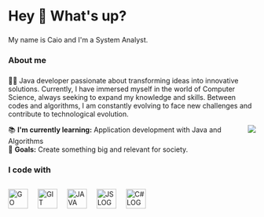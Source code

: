 <h1 align="left">Hey 👋 What's up?</h1>

###

<p align="left">My name is Caio and I'm a System Analyst.</p>

###

<h3 align="left">About me</h3>

###
👨‍💻 Java developer passionate about transforming ideas into innovative solutions. Currently, I have immersed myself in the world of Computer Science, always seeking to expand my knowledge and skills. Between codes and algorithms, I am constantly evolving to face new challenges and contribute to technological evolution.<br>

<img align="right" src="https://media1.giphy.com/media/v1.Y2lkPTc5MGI3NjExMDBqNGZteHcybTg2aHhrbW1qYjltNDZteGd5OXQ3MXJuZGVuMmhxYiZlcD12MV9pbnRlcm5hbF9naWZfYnlfaWQmY3Q9Zw/bi6RQ5x3tqoSI/giphy.webp">

<p align="left">
  📚 <strong>I'm currently learning:</strong> Application development with Java and Algorithms<br>🎯 <strong>Goals:</strong> Create something big and relevant for society.
</p>

###

<h3 align="left"> I code with </h3>

##

<div align="left">
  <img src="https://raw.githubusercontent.com/jmnote/z-icons/master/svg/go.svg" height="40" alt="GO LOGO"/>
  <img width="12" />
  <img src="https://raw.githubusercontent.com/jmnote/z-icons/master/svg/git.svg" height="40" alt="GIT LOGO"  />
  <img width="12" />
  <img src="https://raw.githubusercontent.com/jmnote/z-icons/master/svg/java.svg" height="40" alt="JAVA LOGO"  />
  <img width="12" />
  <img src="https://raw.githubusercontent.com/jmnote/z-icons/master/svg/javascript.svg" height="40" alt="JS LOGO"  />
  <img width="12" />
  <img src="https://raw.githubusercontent.com/jmnote/z-icons/master/svg/csharp.svg" height="40" alt="C# LOGO"  />
  <img width="12" />
</div>

###

